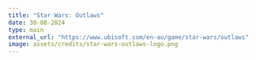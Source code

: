 ```yaml
---
title: "Star Wars: Outlaws"
date: 30-08-2024
type: main
external_url: "https://www.ubisoft.com/en-au/game/star-wars/outlaws"
image: assets/credits/star-wars-outlaws-logo.png
---
```

